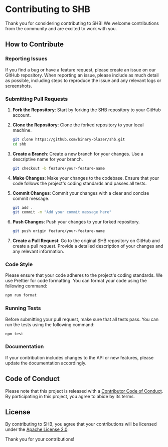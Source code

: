 # Contributing to SHB

Thank you for considering contributing to SHB! We welcome contributions from the community and are excited to work with you.

## How to Contribute

### Reporting Issues

If you find a bug or have a feature request, please create an issue on our GitHub repository. When reporting an issue, please include as much detail as possible, including steps to reproduce the issue and any relevant logs or screenshots.

### Submitting Pull Requests

1. **Fork the Repository**: Start by forking the SHB repository to your GitHub account.

2. **Clone the Repository**: Clone the forked repository to your local machine.

   ```bash
   git clone https://github.com/binary-blazer/shb.git
   cd shb
   ```

3. **Create a Branch**: Create a new branch for your changes. Use a descriptive name for your branch.

   ```bash
   git checkout -b feature/your-feature-name
   ```

4. **Make Changes**: Make your changes to the codebase. Ensure that your code follows the project's coding standards and passes all tests.

5. **Commit Changes**: Commit your changes with a clear and concise commit message.

   ```bash
   git add .
   git commit -m "Add your commit message here"
   ```

6. **Push Changes**: Push your changes to your forked repository.

   ```bash
   git push origin feature/your-feature-name
   ```

7. **Create a Pull Request**: Go to the original SHB repository on GitHub and create a pull request. Provide a detailed description of your changes and any relevant information.

### Code Style

Please ensure that your code adheres to the project's coding standards. We use Prettier for code formatting. You can format your code using the following command:

```bash
npm run format
```

### Running Tests

Before submitting your pull request, make sure that all tests pass. You can run the tests using the following command:

```bash
npm test
```

### Documentation

If your contribution includes changes to the API or new features, please update the documentation accordingly.

## Code of Conduct

Please note that this project is released with a [Contributor Code of Conduct](./CODE_OF_CONDUCT.md). By participating in this project, you agree to abide by its terms.

## License

By contributing to SHB, you agree that your contributions will be licensed under the [Apache License 2.0](./LICENSE).

Thank you for your contributions!
